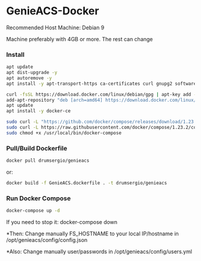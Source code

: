 # GenieACS-Docker

Recommended Host Machine: Debian 9

Machine preferably with 4GB or more. The rest can change

### Install

```bash
apt update
apt dist-upgrade -y
apt autoremove -y
apt install -y apt-transport-https ca-certificates curl gnupg2 software-properties-common sudo openssh-server htop avahi-daemon tcpdump wget

curl -fsSL https://download.docker.com/linux/debian/gpg | apt-key add -
add-apt-repository "deb [arch=amd64] https://download.docker.com/linux/debian $(lsb_release -cs) stable"
apt update
apt install -y docker-ce

sudo curl -L "https://github.com/docker/compose/releases/download/1.23.2/docker-compose-$(uname -s)-$(uname -m)" -o /usr/local/bin/docker-compose
sudo curl -L https://raw.githubusercontent.com/docker/compose/1.23.2/contrib/completion/bash/docker-compose -o /etc/bash_completion.d/docker-compose ## In order to enable command-line completion of Compose
sudo chmod +x /usr/local/bin/docker-compose
```

### Pull/Build Dockerfile

```bash
docker pull drumsergio/genieacs
```
or:
```bash
docker build -f GenieACS.dockerfile . -t drumsergio/genieacs
```

### Run Docker Compose

```bash
docker-compose up -d
```
If you need to stop it: docker-compose down


*Then: Change manually FS_HOSTNAME to your local IP/hostname in /opt/genieacs/config/config.json

*Also: Change manually user/passwords in /opt/genieacs/config/users.yml
